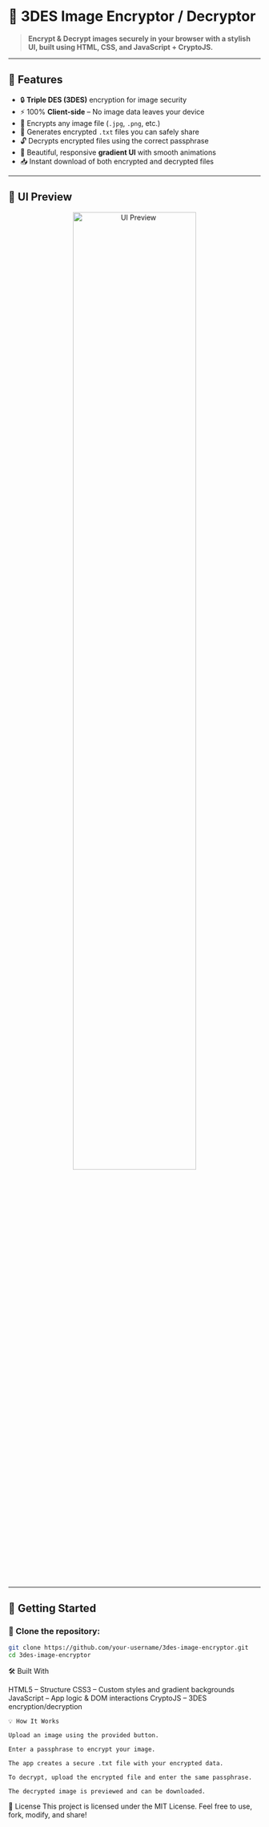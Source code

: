 # 🔐 3DES Image Encryptor / Decryptor

> **Encrypt & Decrypt images securely in your browser with a stylish UI, built using HTML, CSS, and JavaScript + CryptoJS.**

---

## 🎯 Features

- 🔒 **Triple DES (3DES)** encryption for image security  
- ⚡ 100% **Client-side** – No image data leaves your device  
- 📁 Encrypts any image file (`.jpg`, `.png`, etc.)  
- 📜 Generates encrypted `.txt` files you can safely share  
- 🔓 Decrypts encrypted files using the correct passphrase  
- 🎨 Beautiful, responsive **gradient UI** with smooth animations  
- 📥 Instant download of both encrypted and decrypted files  

---

## 📸 UI Preview

<p align="center">
  <img src="assets/ui-preview.png" width="70%" alt="UI Preview" />
</p>


---

## 🚀 Getting Started

### 🔧 Clone the repository:

```bash
git clone https://github.com/your-username/3des-image-encryptor.git
cd 3des-image-encryptor

```
🛠️ Built With

HTML5 – Structure
CSS3 – Custom styles and gradient backgrounds
JavaScript – App logic & DOM interactions
CryptoJS – 3DES encryption/decryption

```
💡 How It Works

Upload an image using the provided button.

Enter a passphrase to encrypt your image.

The app creates a secure .txt file with your encrypted data.

To decrypt, upload the encrypted file and enter the same passphrase.

The decrypted image is previewed and can be downloaded.

```
📃 License
This project is licensed under the MIT License.
Feel free to use, fork, modify, and share!
